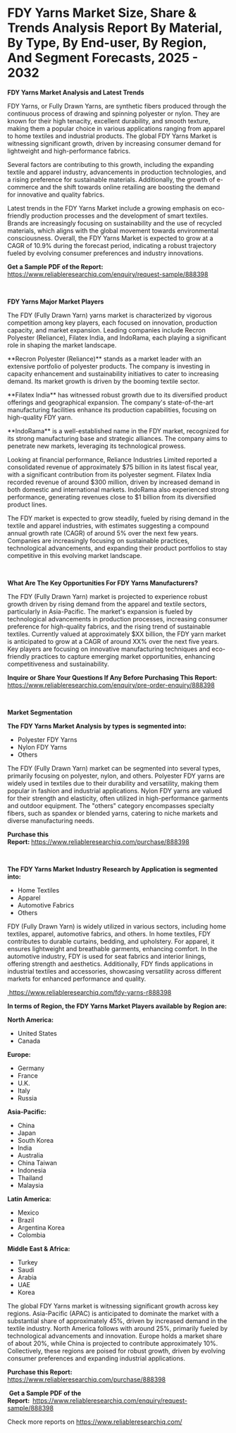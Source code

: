 <p><h1>FDY Yarns Market Size, Share & Trends Analysis Report By Material, By Type, By End-user, By Region, And Segment Forecasts, 2025 - 2032</h1></p><p><strong>FDY Yarns Market Analysis and Latest Trends</strong></p>
<p><p>FDY Yarns, or Fully Drawn Yarns, are synthetic fibers produced through the continuous process of drawing and spinning polyester or nylon. They are known for their high tenacity, excellent durability, and smooth texture, making them a popular choice in various applications ranging from apparel to home textiles and industrial products. The global FDY Yarns Market is witnessing significant growth, driven by increasing consumer demand for lightweight and high-performance fabrics.</p><p>Several factors are contributing to this growth, including the expanding textile and apparel industry, advancements in production technologies, and a rising preference for sustainable materials. Additionally, the growth of e-commerce and the shift towards online retailing are boosting the demand for innovative and quality fabrics.</p><p>Latest trends in the FDY Yarns Market include a growing emphasis on eco-friendly production processes and the development of smart textiles. Brands are increasingly focusing on sustainability and the use of recycled materials, which aligns with the global movement towards environmental consciousness. Overall, the FDY Yarns Market is expected to grow at a CAGR of 10.9% during the forecast period, indicating a robust trajectory fueled by evolving consumer preferences and industry innovations.</p></p>
<p><strong>Get a Sample PDF of the Report:&nbsp;</strong> <a href="https://www.reliableresearchiq.com/enquiry/request-sample/888398?utm_campaign=2324&utm_medium=2&utm_source=Github&utm_content=ia&utm_term=02042025&utm_id=fdy-yarns">https://www.reliableresearchiq.com/enquiry/request-sample/888398</a></p>
<p>&nbsp;</p>
<p><strong>FDY Yarns Major Market Players</strong></p>
<p><p>The FDY (Fully Drawn Yarn) yarns market is characterized by vigorous competition among key players, each focused on innovation, production capacity, and market expansion. Leading companies include Recron Polyester (Reliance), Filatex India, and IndoRama, each playing a significant role in shaping the market landscape.</p><p>**Recron Polyester (Reliance)** stands as a market leader with an extensive portfolio of polyester products. The company is investing in capacity enhancement and sustainability initiatives to cater to increasing demand. Its market growth is driven by the booming textile sector.</p><p>**Filatex India** has witnessed robust growth due to its diversified product offerings and geographical expansion. The company's state-of-the-art manufacturing facilities enhance its production capabilities, focusing on high-quality FDY yarn.</p><p>**IndoRama** is a well-established name in the FDY market, recognized for its strong manufacturing base and strategic alliances. The company aims to penetrate new markets, leveraging its technological prowess.</p><p>Looking at financial performance, Reliance Industries Limited reported a consolidated revenue of approximately $75 billion in its latest fiscal year, with a significant contribution from its polyester segment. Filatex India recorded revenue of around $300 million, driven by increased demand in both domestic and international markets. IndoRama also experienced strong performance, generating revenues close to $1 billion from its diversified product lines.</p><p>The FDY market is expected to grow steadily, fueled by rising demand in the textile and apparel industries, with estimates suggesting a compound annual growth rate (CAGR) of around 5% over the next few years. Companies are increasingly focusing on sustainable practices, technological advancements, and expanding their product portfolios to stay competitive in this evolving market landscape.</p></p>
<p>&nbsp;</p>
<p><strong>What Are The Key Opportunities For FDY Yarns Manufacturers?</strong></p>
<p><p>The FDY (Fully Drawn Yarn) market is projected to experience robust growth driven by rising demand from the apparel and textile sectors, particularly in Asia-Pacific. The market's expansion is fueled by technological advancements in production processes, increasing consumer preference for high-quality fabrics, and the rising trend of sustainable textiles. Currently valued at approximately $XX billion, the FDY yarn market is anticipated to grow at a CAGR of around XX% over the next five years. Key players are focusing on innovative manufacturing techniques and eco-friendly practices to capture emerging market opportunities, enhancing competitiveness and sustainability.</p></p>
<p><strong>Inquire or Share Your Questions If Any Before Purchasing This Report:</strong> <a href="https://www.reliableresearchiq.com/enquiry/pre-order-enquiry/888398?utm_campaign=2324&utm_medium=2&utm_source=Github&utm_content=ia&utm_term=02042025&utm_id=fdy-yarns">https://www.reliableresearchiq.com/enquiry/pre-order-enquiry/888398</a></p>
<p>&nbsp;</p>
<p><strong>Market Segmentation</strong></p>
<p><strong>The FDY Yarns Market Analysis by types is segmented into:</strong></p>
<p><ul><li>Polyester FDY Yarns</li><li>Nylon FDY Yarns</li><li>Others</li></ul></p>
<p><p>The FDY (Fully Drawn Yarn) market can be segmented into several types, primarily focusing on polyester, nylon, and others. Polyester FDY yarns are widely used in textiles due to their durability and versatility, making them popular in fashion and industrial applications. Nylon FDY yarns are valued for their strength and elasticity, often utilized in high-performance garments and outdoor equipment. The "others" category encompasses specialty fibers, such as spandex or blended yarns, catering to niche markets and diverse manufacturing needs.</p></p>
<p><strong>Purchase this Report:&nbsp;</strong><a href="https://www.reliableresearchiq.com/purchase/888398?utm_campaign=2324&utm_medium=2&utm_source=Github&utm_content=ia&utm_term=02042025&utm_id=fdy-yarns">https://www.reliableresearchiq.com/purchase/888398</a></p>
<p>&nbsp;</p>
<p><strong>The FDY Yarns Market Industry Research by Application is segmented into:</strong></p>
<p><ul><li>Home Textiles</li><li>Apparel</li><li>Automotive Fabrics</li><li>Others</li></ul></p>
<p><p>FDY (Fully Drawn Yarn) is widely utilized in various sectors, including home textiles, apparel, automotive fabrics, and others. In home textiles, FDY contributes to durable curtains, bedding, and upholstery. For apparel, it ensures lightweight and breathable garments, enhancing comfort. In the automotive industry, FDY is used for seat fabrics and interior linings, offering strength and aesthetics. Additionally, FDY finds applications in industrial textiles and accessories, showcasing versatility across different markets for enhanced performance and quality.</p></p>
<p><a href="https://www.reliableresearchiq.com/fdy-yarns-r888398?utm_campaign=2324&utm_medium=2&utm_source=Github&utm_content=ia&utm_term=02042025&utm_id=fdy-yarns">&nbsp;https://www.reliableresearchiq.com/fdy-yarns-r888398</a></p>
<p><strong>In terms of Region, the FDY Yarns Market Players available by Region are:</strong></p>
<p>
    <p> <strong> North America: </strong>
        <ul>
            <li>United States</li>
            <li>Canada</li>
        </ul>
        </p> 
    <p> <strong> Europe: </strong>
        <ul>
            <li>Germany</li>
            <li>France</li>
            <li>U.K.</li>
            <li>Italy</li>
            <li>Russia</li>
        </ul>
        </p> 
    <p> <strong> Asia-Pacific: </strong>
        <ul>
            <li>China</li>
            <li>Japan</li>
            <li>South Korea</li>
            <li>India</li>
            <li>Australia</li>
            <li>China Taiwan</li>
            <li>Indonesia</li>
            <li>Thailand</li>
            <li>Malaysia</li>
        </ul>
        </p> 
    <p> <strong> Latin America: </strong>
        <ul>
            <li>Mexico</li>
            <li>Brazil</li>
            <li>Argentina Korea</li>
            <li>Colombia</li>
        </ul>
        </p> 
    <p> <strong> Middle East & Africa: </strong>
        <ul>
            <li>Turkey</li>
            <li>Saudi</li>
            <li>Arabia</li>
            <li>UAE</li>
            <li>Korea</li>
        </ul>
    </p>
    </p>
<p><p>The global FDY Yarns market is witnessing significant growth across key regions. Asia-Pacific (APAC) is anticipated to dominate the market with a substantial share of approximately 45%, driven by increased demand in the textile industry. North America follows with around 25%, primarily fueled by technological advancements and innovation. Europe holds a market share of about 20%, while China is projected to contribute approximately 10%. Collectively, these regions are poised for robust growth, driven by evolving consumer preferences and expanding industrial applications.</p></p>
<p><strong>Purchase this Report: </strong><a href="https://www.reliableresearchiq.com/purchase/888398?utm_campaign=2324&utm_medium=2&utm_source=Github&utm_content=ia&utm_term=02042025&utm_id=fdy-yarns">https://www.reliableresearchiq.com/purchase/888398</a></p>
<p>&nbsp;<strong>Get a Sample PDF of the Report:&nbsp;&nbsp;</strong><a href="https://www.reliableresearchiq.com/enquiry/request-sample/888398?utm_campaign=2324&utm_medium=2&utm_source=Github&utm_content=ia&utm_term=02042025&utm_id=fdy-yarns">https://www.reliableresearchiq.com/enquiry/request-sample/888398</a></p>
<p><strong></strong></p>
<p>Check more reports on <a href="https://www.reliableresearchiq.com/?utm_campaign=2324&utm_medium=2&utm_source=Github&utm_content=ia&utm_term=02042025&utm_id=fdy-yarns">https://www.reliableresearchiq.com/</a></p>